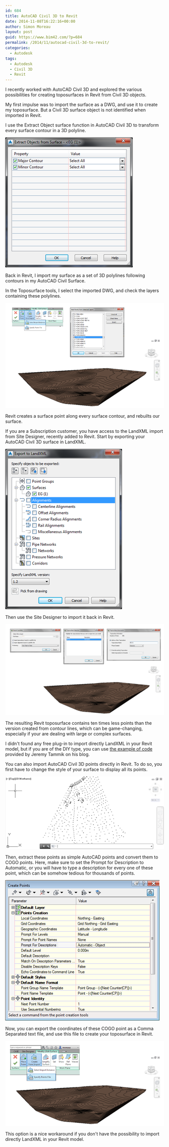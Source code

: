 ```yaml
---
id: 684
title: AutoCAD Civil 3D to Revit
date: 2014-11-08T16:22:16+00:00
author: Simon Moreau
layout: post
guid: https://www.bim42.com/?p=684
permalink: /2014/11/autocad-civil-3d-to-revit/
categories:
  - Autodesk
tags:
  - Autodesk
  - Civil 3D
  - Revit
---
```

I recently worked with AutoCAD Civil 3D and explored the various possibilities for creating toposurfaces in Revit from Civil 3D objects.

My first impulse was to import the surface as a DWG, and use it to create my toposurface. But a Civil 3D surface object is not identified when imported in Revit.

I use the Extract Object surface function in AutoCAD Civil 3D to transform every surface contour in a 3D polyline.

![ScreenClip-2](/assets/2014/11/ScreenClip-2.png)

Back in Revit, I import my surface as a set of 3D polylines following contours in my AutoCAD Civil Surface.

In the Toposurface tools, I select the imported DWG, and check the layers containing these polylines.

![ImportFromDWG](/assets/2014/11/ImportFromDWG.png)

Revit creates a surface point along every surface contour, and rebuilts our surface.

If you are a Subscription customer, you have access to the LandXML import from Site Designer, recently added to Revit. Start by exporting your AutoCAD Civil 3D surface in LandXML.

![ScreenClip-21](/assets/2014/11/ScreenClip-21.png)

Then use the Site Designer to import it back in Revit.

![ImportLandXML](/assets/2014/11/ImportLandXML.png)

The resulting Revit toposurface contains ten times less points than the version created from contour lines, which can be game-changing, especially if your are dealing with large or complex surfaces.

I didn't found any free plug-in to import directly LandXML in your Revit model, but if you are of the DIY type, you can use [the example of code](http://thebuildingcoder.typepad.com/blog/2010/01/import-landxml-surface.html "Import LandXML surface") provided by Jeremy Tammik on his blog.

You can also import AutoCAD Civil 3D points directly in Revit. To do so, you first have to change the style of your surface to display all its points.

![ScreenClip-4](/assets/2014/11/ScreenClip-4.png)

Then, extract these points as simple AutoCAD points and convert them to COGO points. Here, make sure to set the Prompt for Description to Automatic, or you will have to type a description for every one of these point, which can be somehow tedious for thousands of points.

![ScreenClip-5](/assets/2014/11/ScreenClip-5.png)

Now, you can export the coordinates of these COGO point as a Comma Separated text file, and use this file to create your toposurface in Revit.

![ImportPoints](/assets/2014/11/ImportPoints.png)

This option is a nice workaround if you don't have the possibility to import directly LandXML in your Revit model.